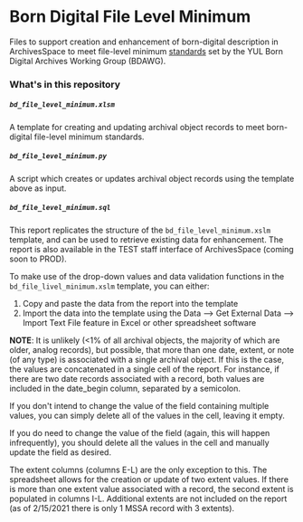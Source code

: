 # Born Digital File Level Minimum

Files to support creation and enhancement of born-digital description in ArchivesSpace to meet file-level minimum [standards](https://guides.library.yale.edu/c.php?g=934566&p=6736589) set by the YUL Born Digital Archives Working Group (BDAWG).

### What's in this repository

##### `bd_file_level_minimum.xlsm`

A template for creating and updating archival object records to meet born-digital file-level minimum standards.

##### `bd_file_level_minimum.py`

A script which creates or updates archival object records using the template above as input.

##### `bd_file_level_minimum.sql`

This report replicates the structure of the `bd_file_level_minimum.xslm` template, and can be used to retrieve existing data for enhancement. The report is also available in the TEST staff interface of ArchivesSpace (coming soon to PROD).

To make use of the drop-down values and data validation functions in the `bd_file_livel_minimum.xslm` template, you can either:
1. Copy and paste the data from the report into the template
2. Import the data into the template using the Data --> Get External Data --> Import Text File feature in Excel or other spreadsheet software

__NOTE__: It is unlikely (<1% of all archival objects, the majority of which are older, analog records), but possible, that more than one date, extent, or note (of any type) is associated with a single archival object. If this is the case, the values are concatenated in a single cell of the report. For instance, if there are two date records associated with a record, both values are included in the date_begin column, separated by a semicolon.

If you don't intend to change the value of the field containing multiple values, you can simply delete all of the values in the cell, leaving it empty.

If you do need to change the value of the field (again, this will happen infrequently), you should delete all the values in the cell and manually update the field as desired.

The extent columns (columns E-L) are the only exception to this. The spreadsheet allows for the creation or update of two extent values. If there is more than one extent value associated with a record, the second extent is populated in columns I-L. Additional extents are not included on the report (as of 2/15/2021 there is only 1 MSSA record with 3 extents).
